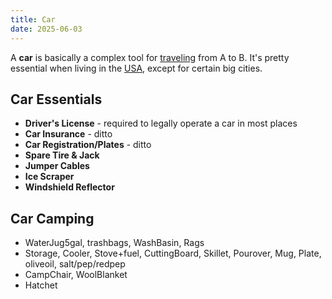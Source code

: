 ```yaml
---
title: Car
date: 2025-06-03
---
```

A **car** is basically a complex tool for [traveling](/moving) from A to B. It's pretty essential when living in the [USA](/united-states), except for certain big cities.

## Car Essentials
- **Driver's License** - required to legally operate a car in most places
- **Car Insurance** - ditto
- **Car Registration/Plates** - ditto
- **Spare Tire & Jack**
- **Jumper Cables**
- **Ice Scraper**
- **Windshield Reflector**

## Car Camping
- WaterJug5gal, trashbags, WashBasin, Rags
- Storage, Cooler, Stove+fuel, CuttingBoard, Skillet, Pourover, Mug, Plate, oliveoil, salt/pep/redpep
- CampChair, WoolBlanket
- Hatchet